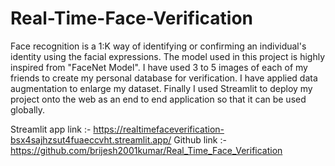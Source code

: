 # Real-Time-Face-Verification
Face recognition is a 1:K way of identifying or confirming an individual's identity using the facial expressions. The model used in this project is highly inspired from "FaceNet Model". I have used 3 to 5 images of each of my friends to create my personal database for verification. I have applied data augmentation to enlarge my dataset. Finally I used Streamlit to deploy my project onto the web as an end to end application so that it can be used globally.

Streamlit app link :- https://realtimefaceverification-bsx4sajhzsut4fuaeccvht.streamlit.app/
Github link :- https://github.com/brijesh2001kumar/Real_Time_Face_Verification
